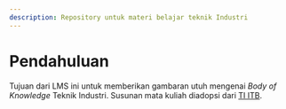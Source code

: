 ```yaml
---
description: Repository untuk materi belajar teknik Industri
---
```


# Pendahuluan

Tujuan dari LMS ini untuk memberikan gambaran utuh mengenai _Body of Knowledge_ Teknik Industri. Susunan mata kuliah diadopsi dari [TI ITB](https://fa.itb.ac.id/wp-content/uploads/sites/24/2016/12/TeknikIndustri-S1-Induk.pdf).

